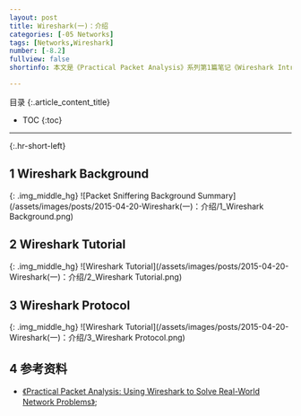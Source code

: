 ```yaml
---
layout: post
title: Wireshark(一)：介绍
categories: [-05 Networks]
tags: [Networks,Wireshark]
number: [-8.2]
fullview: false
shortinfo: 本文是《Practical Packet Analysis》系列第1篇笔记《Wireshark Introduction》。

---
```

目录
{:.article_content_title}


* TOC
{:toc}

---
{:.hr-short-left}

## 1 Wireshark Background ##

{: .img_middle_hg}
![Packet Sniffering Background Summary](/assets/images/posts/2015-04-20-Wireshark(一)：介绍/1_Wireshark Background.png)

## 2 Wireshark Tutorial ##

{: .img_middle_hg}
![Wireshark Tutorial](/assets/images/posts/2015-04-20-Wireshark(一)：介绍/2_Wireshark Tutorial.png)

## 3 Wireshark Protocol ##

{: .img_middle_hg}
![Wireshark Tutorial](/assets/images/posts/2015-04-20-Wireshark(一)：介绍/3_Wireshark Protocol.png)

## 4 参考资料 ##

- [《Practical Packet Analysis: Using Wireshark to Solve Real-World Network Problems》](https://www.amazon.com/Practical-Packet-Analysis-Wireshark-Real-World/dp/1593272669/ref=sr_1_1?s=books&ie=UTF8&qid=1477547038&sr=1-1&keywords=practical+packet+analysis);






